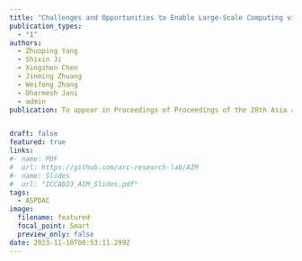 ```yaml
---
title: "Challenges and Opportunities to Enable Large-Scale Computing via Heterogeneous Chiplets (🔥📣New Paper & Project🔥📣! )"
publication_types:
  - "1"
authors:
  - Zhuoping Yang
  - Shixin Ji
  - Xingzhen Chen
  - Jinming Zhuang
  - Weifeng Zhang
  - Dharmesh Jani
  - admin
publication: To appear in Proceedings of Proceedings of the 28th Asia and South Pacific Design Automation Conference, ASPDAC 2024, Incheon Songdo Convensia, South Korea!  


draft: false
featured: true
links:
#- name: PDF
#  url: https://github.com/arc-research-lab/AIM 
#- name: Slides
#  url: "ICCAD23_AIM_Slides.pdf"
tags:
  - ASPDAC 
image:
  filename: featured
  focal_point: Smart
  preview_only: false
date: 2023-11-10T00:53:11.299Z
---
```

